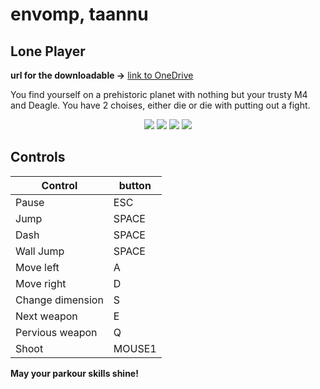 # envomp, taannu
## Lone Player

**url for the downloadable ->** [link to OneDrive](https://livettu-my.sharepoint.com/:f:/g/personal/envomp_ttu_ee/ErtQRSVPIiZOmXrDwzXh6TYBqK6eVO614J2ubSnqMCxwcQ?e=UXVvmo)

You find yourself on a prehistoric planet with nothing but your trusty M4 and Deagle.
You have 2 choises, either die or die with putting out a fight.
<p align="center">
    <img src=https://lh3.googleusercontent.com/SDcxz9hgDcU_3wlb695qHR5XNDdAAcSPh23YiQLZux1lOOY4DqHIrmWLe4KsX-FxAzOPeUbx8EKRXWMCLlgwDbumxZq18Mu8IpCIdL60iPGgMQkasIfpZPLPXmABGVjOZOREYDZl0bszTZblSFA6GWZW7guAqHlOhFxnCNlZ-r9_6OrRMcplbMN2nsgDneoqaiFJm65e0Dtk9pPfNVRqmOkZqsJ357yulger_nbW55eGWonQvMo8tnwBS2cL3z38zgZ3kB3bv8EYuMFqunDoeomz6OeM5lcR9kZUj0nPxk9NKomb_6wRFazDSkr_dZgyK9P5WI0lnbRW-C7cjBNLcKFpKeTek76HuthF6efg5IgmW3sD00lQL4-d1AW0i2voif39SEHGkLjlFMH_Du-AE1fWIbQ6fj5iDvIsgD7EwsYDKq5peIHgqYsRVZPE1i2wtMlu3ONbyzay5wJATzGiQa-O0UtbUzIOiqKxXXLGq6aE0U45iQKiWO-9NmjUH2wt74nZGRMDAw0OFEu7ZWsaRiMuZ8Ro2kLAN6u1u93MDTn3tPZSFyto1dBgXn4HiCIQeuWYxwzVDTmThKoxXfOYaNPumbY-XXX0Toyq16zhh079dI1FLniAZ9iNhXhJFxQTeTVeuORfPq3IWNFDTXVJ5KAXBiq4h6I=w400-h225-no>
    <img src=https://lh3.googleusercontent.com/QwhQLsMTjF97GTx2w5mzo0JJANhqIiIY3DyJUJWzF3l35pA61z1tKB3tBZDxXXh28V4_Iu6idGtYfbsO1cFyhdTCz-OFIop0V07ez4Ldx8ArgxlyjYrYKOc33ty3fC3lj4f7ONDzGwZ4rIH9rXLzwhUO29W5XsAln5F-wdjKu8OtxeKG_JxS9MPAmdKyi4wMLror7Hmob7U4YSCkdiY6RWi6MZ1F2fWz0HJVa0B501rJLkGdu-nL2Urw27o5CqjVqeIoivc1eKuBGp41bwqww82TyeMhdu4c7JAm1lg6bYsLJ36kKbdQJCnOb_JthFLJRgGsYiWUVZzuQiFPEtL3bHOgBq8VOwlaXgTz5pRZAVcXhrxcd3CMxwFXGlBwQlV793vlWusT4i-Ypymt4QnlTE8-YTMSs2cV8-eoG8PZP7t4D3Tmrte3-OIHKufuQivvAW9lskH_6z2w56xxUgFQWjae8I7DTr-2T_VXpGkAUBYDmDsZ5b2e_i_no7JVV5uBfHiW48giUD38bNpsqch67P-atPsKjXx2rEFu3W5w4AqTm27Qmrr2QZaDuiTly1S40uzqkssn57w3od6G9iZ-eRYM-JUP31SHTKxazIQaqggpEy1OuugZxgL36Ijnu4dYkIdE7XB7gdskKE-GwKY9L-nR3C2XONk=w400-h225-no>
    <img src=https://lh3.googleusercontent.com/EMH7ktdf6dAgTZ3ff0gYSn3pRX9VlX-59WeYGHVKfV2_rtvXC9S14YUWC_gBqMDlOrCGQ2gy80OMnTHHAdthPIOUCJxXC8z1GC1IIi01KtzqRSAwJ_qxMgVE3-CDSjETdFz3L0m4NogjfyFX4IiMWmRV1QURfCJMosv-dzvUtljwk9aQ_WgBesJtTQit-PODzDKoXAVq9DHzpG8SYDTvieuJ1etYtrT4wFmKyPq3ePFsohHbLqdlqRFcefpv5qpSZ_NmRNmctBaOWHll9_8gKv3boP5CWeU1TbB59fLwNsR2T6PX63p7r9Jp73MkO_IseM995X4GhuId_OK_c6-y_MLuK--THuVjFK4P7YkSBmq-eUWzRbNQ97Va0VFyH229e6v_t10HcIpLeEKiEhM0xMMKhDPFtXVGBEmrtg_MzQxWVmWoVylhrkoW5a7WZOkUL0MP7WlA0NSJFPtiELDp2hkN0OBaKJLI2C6qgjBeZHjJufoh_FLNoal800zxBbPbfC3GvDW0vMuwn1hHPLIF2YH3lWsHRX4glzk4C5qUl5CZr9B6l35pyJoIWAMPF9cSLuAm2qm0cx51MZDMYaSTI-44MAlJAJF_WTjJDlDwc8j5jct6_3jVinKMWkv9Sz42NNwyqT4hHoDI0Ymy2YutSEGz8g8WlEI=w400-h225-no>
    <img src=https://lh3.googleusercontent.com/e4cNm63LqJDBJZjve5hH6NRx_8sYiERrH0x4TPSBg8c0t4t4xp17GB-w2tMVwYrzaofPgv9xpErqMoaGtvH3borCf1lc4LbfslZhsgmb8jYCYAEayRW1sXoA_COMRAmKRY6LcW9wSDmmMde-GUgxbMZAm3Yx8wi2SrWM9e56xbnDiKDYbObkhlpqoVyghbZzYn8DQ6NrRYWqgJKnMa9GbYqwI-5TNR9O4oikZjOpYNmW20Z0CjlfoRR9SCljiWnXWvTIhrbphshm3bqykQhTpDbbemkXEGfVsWOds_eBBjf0jJnllIupwjh7yIZjyP9vPmDrgfcqL09K8X3bUNMIO4sht7rhvQnCdDIIflFYFwGZqSNfzq_1_bqfr4Kg_sbr-jQ7RmhuZVpl13MLiUo6txkRjux7focefDOwZzBQJe6pmKWToIOKjq1_0ezkzZ4D4kFpeUsYUB5EdaZ1oUvJ5eqTIVsL_Wv183OlcG8QGCNc8f7iS7kyT9XaFNlnp4YwyVmuK5HF2q2Ltq5IiX9DDQbFoGjl8tp6ASuMSUEhjalIYEgSZDnhtsWDFAX8LZ5OcsOJFFDh1fw45X-cVcR-chciUuo5UPeB8B7cE14ec1hgQLdd0L9GynN2oNAwGG89fX2Y5nR3mELjl0G5GbG1IbooKO_RNns=w400-h225-no>
</p>

## Controls

| Control | button |
| ------ | ------ |
| Pause | ESC |
| Jump | SPACE |
| Dash | SPACE |
| Wall Jump | SPACE |
| Move left | A |
| Move right | D |
| Change dimension | S |
| Next weapon | E |
| Pervious weapon | Q |
| Shoot | MOUSE1 |

**May your parkour skills shine!**